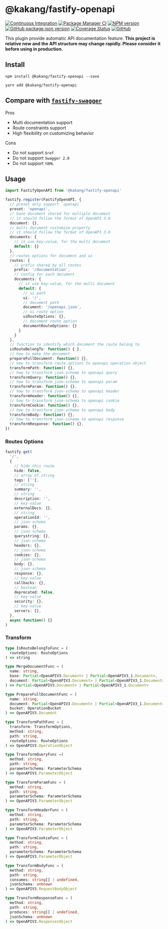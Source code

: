 # @kakang/fastify-openapi

[![Continuous Integration](https://github.com/climba03003/fastify-openapi/actions/workflows/ci.yml/badge.svg)](https://github.com/climba03003/fastify-openapi/actions/workflows/ci.yml)
[![Package Manager CI](https://github.com/climba03003/fastify-openapi/actions/workflows/package-manager-ci.yml/badge.svg)](https://github.com/climba03003/fastify-openapi/actions/workflows/package-manager-ci.yml)
[![NPM version](https://img.shields.io/npm/v/@kakang/fastify-openapi.svg?style=flat)](https://www.npmjs.com/package/@kakang/fastify-openapi)
[![GitHub package.json version](https://img.shields.io/github/package-json/v/climba03003/fastify-openapi)](https://github.com/climba03003/fastify-openapi)
[![Coverage Status](https://coveralls.io/repos/github/climba03003/fastify-openapi/badge.svg?branch=main)](https://coveralls.io/github/climba03003/fastify-openapi?branch=master)
[![GitHub](https://img.shields.io/github/license/climba03003/fastify-openapi)](https://github.com/climba03003/fastify-openapi)

This plugin provide automatic API documentation feature.
**This project is relative new and the API structure may change rapidly. Please consider it before using in production.**

## Install

```shell
npm install @kakang/fastify-openapi --save

yarn add @kakang/fastify-openapi
```

## Compare with [`fastify-swagger`](https://github.com/fastify/fastify-swagger)

Pros

- Multi documentation support
- Route constraints support
- High flexibility on customizing behavior

Cons

- Do not support `$ref`
- Do not support `Swagger 2.0`
- Do not support `YAML`

## Usage

```ts
import FastifyOpenAPI from '@kakang/fastify-openapi'

fastify.register(FastifyOpenAPI, {
  // preset only support `openapi`
  preset: 'openapi',
  // base document shared for multiple document
  // it should follow the format of OpenAPI 3.0
  document: {},
  // multi document customize property
  // it should follow the format of OpenAPI 3.0
  documents: {
    // it use key-value, for the multi document
    default: {}
  },
  // routes options for document and ui
  routes: {
    // prefix shared by all routes
    prefix: '/documentation',
    // config for each document
    documents: {
      // it use key-value, for the multi document
      default: {
        // ui path
        ui: '/',
        // document path
        document: '/openapi.json',
        // ui route option
        uiRouteOptions: {},
        // document route option
        documentRouteOptions: {}
      }
    }
  },
  // function to identify which document the route belong to
  isRouteBelongTo: function() { },
  // how to make the document
  prepareFullDocument: function() {},
  // how to transform route options to openapi operation object
  transformPath: function() {},
  // how to transform json-schema to openapi query
  transformQuery: function() {},
  // how to transform json-schema to openapi param
  transformParam: function() {},
  // how to transform json-schema to openapi header
  transformHeader: function() {},
  // how to transform json-schema to openapi cookie
  transformCookie: function() {},
  // how to transform json-schema to openapi body
  transformBody: function() {},
  // how to transform json-schema to openapi response
  transformResponse: function() {},
})
```

### Routes Options

```ts
fastify.get(
  '/',
  {
    // hide this route
    hide: false,
    // array of string
    tags: [''],
    // string
    summary: '',
    // string
    description: '',
    // key-value
    externalDocs: {},
    // string
    operationId: '',
    // json-schema
    params: {},
    // json-schema
    querystring: {},
    // json-schema
    headers: {},
    // json-schema
    cookies: {},
    // json-schema
    body: {},
    // json-schema
    response: {},
    // key-value
    callbacks: {},
    // boolean
    deprecated: false,
    // key-value
    security: {},
    // key-value
    servers: {},
  },
  async function() {}
)
```

### Transform

```ts
type IsRouteBelongToFunc = (
  routeOptions: RouteOptions
) => string

type MergeDocumentFunc = (
  name: string, 
  base: Partial<OpenAPIV3.Document> | Partial<OpenAPIV3_1.Document>,
  document: Partial<OpenAPIV3.Document> | Partial<OpenAPIV3_1.Document>
) => Partial<OpenAPIV3.Document> | Partial<OpenAPIV3_1.Document>

type PrepareFullDocumentFunc = (
  name: string, 
  document: Partial<OpenAPIV3.Document> | Partial<OpenAPIV3_1.Document>, 
  bucket: OperationBucket
) => OpenAPIV3.Document

type TransformPathFunc = (
  transform: TransformOptions, 
  method: string, 
  path: string, 
  routeOptions: RouteOptions
) => OpenAPIV3.OperationObject

type TransformQueryFunc =(
  method: string, 
  path: string, 
  parameterSchema: ParameterSchema
) => OpenAPIV3.ParameterObject

type TransformParamFunc = (
  method: string, 
  path: string, 
  parameterSchema: ParameterSchema
) => OpenAPIV3.ParameterObject

type TransformHeaderFunc = (
  method: string, 
  path: string, 
  parameterSchema: ParameterSchema
) => OpenAPIV3.ParameterObject

type TransformCookieFunc = (
  method: string, 
  path: string, 
  parameterSchema: ParameterSchema
) => OpenAPIV3.ParameterObject

type TransformBodyFunc = (
  method: string, 
  path: string, 
  consumes: string[] | undefined, 
  jsonSchema: unknown
) => OpenAPIV3.RequestBodyObject

type TransformResponseFunc = (
  method: string, 
  path: string, 
  produces: string[] | undefined, 
  jsonSchema: unknown
) => OpenAPIV3.ResponsesObject
```
